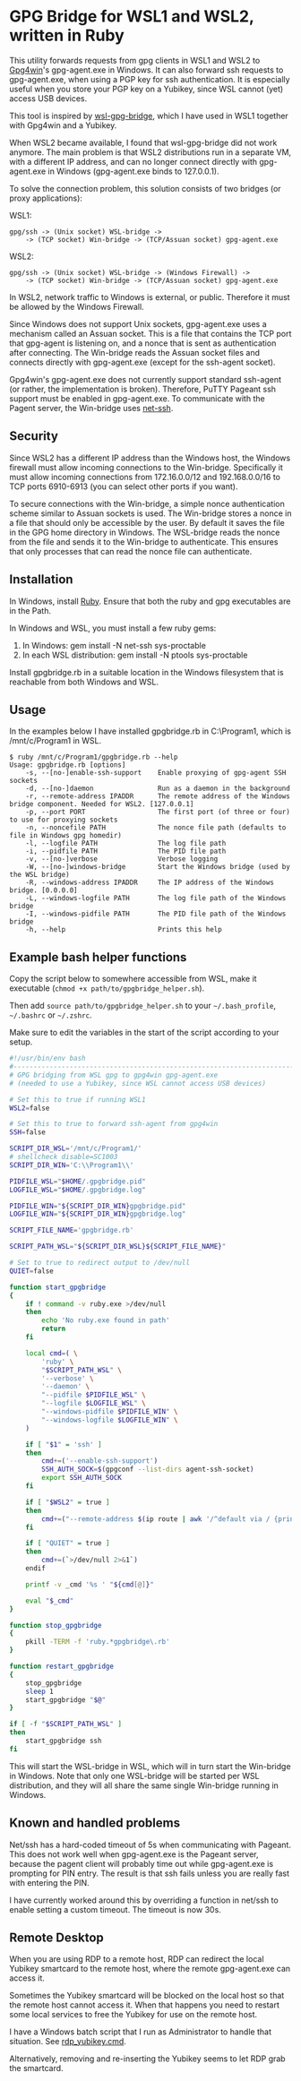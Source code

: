 # GPG Bridge for WSL1 and WSL2, written in Ruby

This utility forwards requests from gpg clients in WSL1 and WSL2 to
[Gpg4win](https://gpg4win.org/)'s gpg-agent.exe in Windows. It can also
forward ssh requests to gpg-agent.exe, when using a PGP key for ssh
authentication. It is especially useful when you store your PGP key on a
Yubikey, since WSL cannot (yet) access USB devices.

This tool is inspired by
[wsl-gpg-bridge](https://github.com/Riebart/wsl-gpg-bridge), which I have
used in WSL1 together with Gpg4win and a Yubikey.

When WSL2 became available, I found that wsl-gpg-bridge did not work
anymore. The main problem is that WSL2 distributions run in a separate VM,
with a different IP address, and can no longer connect directly with
gpg-agent.exe in Windows (gpg-agent.exe binds to 127.0.0.1).

To solve the connection problem, this solution consists of two bridges (or
proxy applications):

WSL1:

```
gpg/ssh -> (Unix socket) WSL-bridge ->
    -> (TCP socket) Win-bridge -> (TCP/Assuan socket) gpg-agent.exe
```

WSL2:

```
gpg/ssh -> (Unix socket) WSL-bridge -> (Windows Firewall) ->
    -> (TCP socket) Win-bridge -> (TCP/Assuan socket) gpg-agent.exe
```

In WSL2, network traffic to Windows is external, or public. Therefore it
must be allowed by the Windows Firewall.

Since Windows does not support Unix sockets, gpg-agent.exe uses a mechanism
called an Assuan socket. This is a file that contains the TCP port that
gpg-agent is listening on, and a nonce that is sent as authentication after
connecting. The Win-bridge reads the Assuan socket files and connects
directly with gpg-agent.exe (except for the ssh-agent socket).

Gpg4win's gpg-agent.exe does not currently support standard ssh-agent (or
rather, the implementation is broken). Therefore, PuTTY Pageant ssh support
must be enabled in gpg-agent.exe. To communicate with the Pagent server,
the Win-bridge uses [net-ssh](https://github.com/net-ssh/net-ssh).

## Security

Since WSL2 has a different IP address than the Windows host, the Windows
firewall must allow incoming connections to the Win-bridge. Specifically it
must allow incoming connections from 172.16.0.0/12 and 192.168.0.0/16 to
TCP ports 6910-6913 (you can select other ports if you want).

To secure connections with the Win-bridge, a simple nonce authentication
scheme similar to Assuan sockets is used. The Win-bridge stores a nonce in
a file that should only be accessible by the user. By default it saves the
file in the GPG home directory in Windows. The WSL-bridge reads the nonce
from the file and sends it to the Win-bridge to authenticate. This ensures
that only processes that can read the nonce file can authenticate.

## Installation

In Windows, install [Ruby](https://rubyinstaller.org/downloads/). Ensure
that both the ruby and gpg executables are in the Path.

In Windows and WSL, you must install a few ruby gems:

1. In Windows: gem install -N net-ssh sys-proctable
2. In each WSL distribution: gem install -N ptools sys-proctable

Install gpgbridge.rb in a suitable location in the Windows filesystem that
is reachable from both Windows and WSL.

## Usage

In the examples below I have installed gpgbridge.rb in C:\Program1, which
is /mnt/c/Program1 in WSL.

```
$ ruby /mnt/c/Program1/gpgbridge.rb --help
Usage: gpgbridge.rb [options]
    -s, --[no-]enable-ssh-support    Enable proxying of gpg-agent SSH sockets
    -d, --[no-]daemon                Run as a daemon in the background
    -r, --remote-address IPADDR      The remote address of the Windows bridge component. Needed for WSL2. [127.0.0.1]
    -p, --port PORT                  The first port (of three or four) to use for proxying sockets
    -n, --noncefile PATH             The nonce file path (defaults to file in Windows gpg homedir)
    -l, --logfile PATH               The log file path
    -i, --pidfile PATH               The PID file path
    -v, --[no-]verbose               Verbose logging
    -W, --[no-]windows-bridge        Start the Windows bridge (used by the WSL bridge)
    -R, --windows-address IPADDR     The IP address of the Windows bridge. [0.0.0.0]
    -L, --windows-logfile PATH       The log file path of the Windows bridge
    -I, --windows-pidfile PATH       The PID file path of the Windows bridge
    -h, --help                       Prints this help
```

## Example bash helper functions

Copy the script below to somewhere accessible from WSL, make it 
executable (`chmod +x path/to/gpgbridge_helper.sh`).

Then add `source path/to/gpgbridge_helper.sh` to your `~/.bash_profile`, `~/.bashrc` or `~/.zshrc`.

Make sure to edit the variables in the start of the script according to your
setup.

```bash
#!/usr/bin/env bash
#--------------------------------------------------------------------------
# GPG bridging from WSL gpg to gpg4win gpg-agent.exe
# (needed to use a Yubikey, since WSL cannot access USB devices)

# Set this to true if running WSL1
WSL2=false

# Set this to true to forward ssh-agent from gpg4win
SSH=false

SCRIPT_DIR_WSL='/mnt/c/Program1/'
# shellcheck disable=SC1003
SCRIPT_DIR_WIN='C:\\Program1\\'

PIDFILE_WSL="$HOME/.gpgbridge.pid"
LOGFILE_WSL="$HOME/.gpgbridge.log"

PIDFILE_WIN="${SCRIPT_DIR_WIN}gpgbridge.pid"
LOGFILE_WIN="${SCRIPT_DIR_WIN}gpgbridge.log"

SCRIPT_FILE_NAME='gpgbridge.rb'

SCRIPT_PATH_WSL="${SCRIPT_DIR_WSL}${SCRIPT_FILE_NAME}"

# Set to true to redirect output to /dev/null
QUIET=false

function start_gpgbridge
{
    if ! command -v ruby.exe >/dev/null
    then
        echo 'No ruby.exe found in path'
        return
    fi

    local cmd=( \
        'ruby' \
        "$SCRIPT_PATH_WSL" \
        '--verbose' \
        '--daemon' \
        "--pidfile $PIDFILE_WSL" \
        "--logfile $LOGFILE_WSL" \
        "--windows-pidfile $PIDFILE_WIN" \
        "--windows-logfile $LOGFILE_WIN" \
    )

    if [ "$1" = 'ssh' ]
    then
        cmd+=('--enable-ssh-support')
        SSH_AUTH_SOCK=$(gpgconf --list-dirs agent-ssh-socket)
        export SSH_AUTH_SOCK
    fi

    if [ "$WSL2" = true ]
    then
        cmd+=("--remote-address $(ip route | awk '/^default via / {print $3}')")
    fi

    if [ "QUIET" = true ]
    then
        cmd+=(`>/dev/null 2>&1`)
    endif

    printf -v _cmd '%s ' "${cmd[@]}"

    eval "$_cmd"
}

function stop_gpgbridge
{
    pkill -TERM -f 'ruby.*gpgbridge\.rb'
}

function restart_gpgbridge
{
    stop_gpgbridge
    sleep 1
    start_gpgbridge "$@"
}

if [ -f "$SCRIPT_PATH_WSL" ]
then
    start_gpgbridge ssh
fi
```

This will start the WSL-bridge in WSL, which will in turn start the
Win-bridge in Windows. Note that only one WSL-bridge will be started per
WSL distribution, and they will all share the same single Win-bridge
running in Windows.

## Known and handled problems

Net/ssh has a hard-coded timeout of 5s when communicating with Pageant.
This does not work well when gpg-agent.exe is the Pageant server, because
the pagent client will probably time out while gpg-agent.exe is prompting
for PIN entry. The result is that ssh fails unless you are really fast with
entering the PIN.

I have currently worked around this by overriding a function in net/ssh to
enable setting a custom timeout. The timeout is now 30s.

## Remote Desktop

When you are using RDP to a remote host, RDP can redirect the local Yubikey
smartcard to the remote host, where the remote gpg-agent.exe can access it.

Sometimes the Yubikey smartcard will be blocked on the local host so that
the remote host cannot access it. When that happens you need to restart
some local services to free the Yubikey for use on the remote host.

I have a Windows batch script that I run as Administrator to handle that
situation. See [rdp_yubikey.cmd](rdp_yubikey.cmd).

Alternatively, removing and re-inserting the Yubikey seems to let RDP grab
the smartcard.
